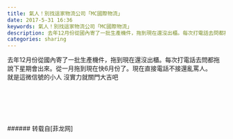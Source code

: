 ```yaml
---
title: 氣人！別找這家物流公司「MC國際物流」
date: 2017-5-31 16:36
keywords: 氣人！別找這家物流公司「MC國際物流」
description: 去年12月份從國內寄了一批生產機件，拖到現在還沒出櫃。每次打電話去問都拖說下星期會出來。從一月拖到現在快6月份了。現在直接電話不接還亂罵人。就是這微信號的小人 沒實力就關門大吉吧
categories: sharing
---
```

<td class="t_f" id="postmessage_754795">

去年12月份從國內寄了一批生產機件，拖到現在還沒出櫃。每次打電話去問都拖說下星期會出來。從一月拖到現在快6月份了。現在直接電話不接還亂罵人。<br/>
就是這微信號的小人 沒實力就關門大吉吧<br/>
<img alt="" border="0" class="zoom" data-cf-modified-9c8f91893dc7991221e51039-="" file="http://www.flw.ph/data/appbyme/upload/image/201705/31/MDfvP4qFpdYp.jpg" id="aimg_j5ZRD" lazyloadthumb="1" onclick="" onmouseover="" src="http://www.flw.ph/data/appbyme/upload/image/201705/31/MDfvP4qFpdYp.jpg"/><br/>
<br/>
<img alt="" border="0" class="zoom" data-cf-modified-9c8f91893dc7991221e51039-="" file="http://www.flw.ph/data/appbyme/upload/image/201705/31/v0Ec0XXYXjto.jpg" id="aimg_vLL68" lazyloadthumb="1" onclick="" onmouseover="" src="http://www.flw.ph/data/appbyme/upload/image/201705/31/v0Ec0XXYXjto.jpg"/><br/>
<br/>
<img alt="" border="0" class="zoom" data-cf-modified-9c8f91893dc7991221e51039-="" file="http://www.flw.ph/data/appbyme/upload/image/201705/31/oOiXrN3YBcV3.jpg" id="aimg_ux3f3" lazyloadthumb="1" onclick="" onmouseover="" src="http://www.flw.ph/data/appbyme/upload/image/201705/31/oOiXrN3YBcV3.jpg"/><br/>
<br/>
<img alt="" border="0" class="zoom" data-cf-modified-9c8f91893dc7991221e51039-="" file="http://www.flw.ph/data/appbyme/upload/image/201705/31/YI1O1vdH0QYb.jpg" id="aimg_E67tc" lazyloadthumb="1" onclick="" onmouseover="" src="http://www.flw.ph/data/appbyme/upload/image/201705/31/YI1O1vdH0QYb.jpg"/><br/>
<br/>
<img alt="" border="0" class="zoom" data-cf-modified-9c8f91893dc7991221e51039-="" file="http://www.flw.ph/data/appbyme/upload/image/201705/31/m75P3vbA9PYI.jpg" id="aimg_yOtdD" lazyloadthumb="1" onclick="" onmouseover="" src="http://www.flw.ph/data/appbyme/upload/image/201705/31/m75P3vbA9PYI.jpg"/><br/>
<br/>
</td>
###### 转载自[菲龙网]